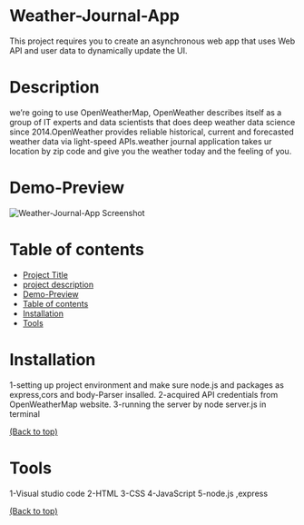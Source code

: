 # Weather-Journal-App
<!-- Describe your project in brief -->
This project requires you to create an asynchronous web app that uses Web API and user data to dynamically update the UI.

# Description

 we’re going to use OpenWeatherMap, OpenWeather describes itself as a group of IT experts and data scientists that does deep weather data science since 2014.OpenWeather provides reliable historical, current and forecasted weather data via light-speed APIs.weather journal application takes ur location by zip code and give you the weather today and the feeling of you.  

# Demo-Preview

<!-- Screenshot for the project -->
![Weather-Journal-App Screenshot](C:\Users\lenovo\Desktop\weather-journal-application\journal-app-demo.PNG)


# Table of contents

- [Project Title](#Weather-Journal-App)
- [project description](#description)
- [Demo-Preview](#demo-preview)
- [Table of contents](#table-of-contents)
- [Installation](#installation)
- [Tools](#Tools)

# Installation

1-setting up project environment and make sure node.js and packages as express,cors and body-Parser insalled.
2-acquired API credentials from OpenWeatherMap website.
3-running the server by node server.js in terminal


[(Back to top)](#table-of-contents)

# Tools

1-Visual studio code
2-HTML
3-CSS
4-JavaScript
5-node.js ,express


[(Back to top)](#table-of-contents)
